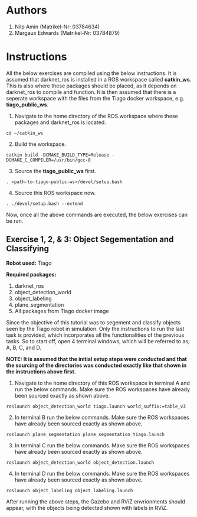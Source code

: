 # Authors
1. Nilp Amin (Matrikel-Nr: 03784634)
2. Margaux Edwards (Matrikel-Nr: 03784879)

# Instructions
All the below exercises are compiled using the below instructions. It is assumed that darknet_ros is installed in a ROS workspace called **catkin_ws**. This is also where these packages should be placed, as it depends on darknet_ros to compile and function. It is then assumed that there is a seperate workspace with the files from the Tiago docker workspace, e.g. **tiago_public_ws**.


1. Navigate to the home directory of the ROS workspace where these packages and darknet_ros is located.

```
cd ~/catkin_ws
```
2. Build the workspace. 
```
catkin build -DCMAKE_BUILD_TYPE=Release -DCMAKE_C_COMPILER=/usr/bin/gcc-8
```
3. Source the **tiago_public_ws** first.
```
. <path-to-tiago-public-ws>/devel/setup.bash
```
4. Source this ROS workspace now.
```
. ./devel/setup.bash --extend
```

Now, once all the above commands are executed, the below exercises can be ran.

## Exercise 1, 2, & 3: Object Segementation and Classifying 
**Robot used:** Tiago

**Required packages:** 
1. darknet_ros
2. object_detection_world
3. object_labeling
4. plane_segmentation
5. All packages from Tiago docker image

Since the objective of this tutorial was to segement and classify objects seen by the Tiago robot in simulation. Only the instructions to run the last task is provided, which incorporates all the functionalities of the previous tasks. So to start off, open 4 terminal windows, which will be referred to as; A, B, C, and D.

**NOTE: It is assumed that the initial setup steps were conducted and that the sourcing of the directories was conducted exactly like that shown in the instructions above first.**

1. Navigate to the home directory of this ROS workspace in terminal A and run the below commands. Make sure the ROS workspaces have already been sourced exactly as shown above.
```
roslaunch object_detection_world tiago.launch world_suffix:=table_v3
```
2. In terminal B run the below commands. Make sure the ROS workspaces have already been sourced exactly as shown above.
```
roslaunch plane_segmentation plane_segmentation_tiago.launch
```
3. In terminal C run the below commands. Make sure the ROS workspaces have already been sourced exactly as shown above.
```
roslaunch object_detection_world object_detection.launch
```
4. In terminal D run the below commands. Make sure the ROS workspaces have already been sourced exactly as shown above.
```
roslaunch object_labeling object_labeling.launch
```

After running the above steps, the Gazebo and RViZ envrionments should appear, with the objects being detected shown with labels in RViZ.